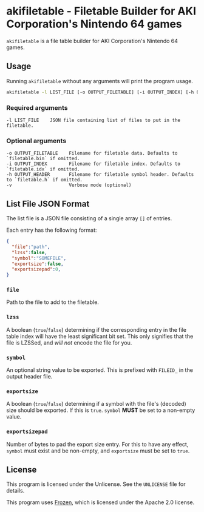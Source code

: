 # akifiletable - Filetable Builder for AKI Corporation's Nintendo 64 games
`akifiletable` is a file table builder for AKI Corporation's Nintendo 64 games.

## Usage
Running `akifiletable` without any arguments will print the program usage.

```bash
akifiletable -l LIST_FILE [-o OUTPUT_FILETABLE] [-i OUTPUT_INDEX] [-h OUTPUT_HEADER] [-v]
```

### Required arguments
    -l LIST_FILE    JSON file containing list of files to put in the filetable.

### Optional arguments
    -o OUTPUT_FILETABLE    Filename for filetable data. Defaults to `filetable.bin` if omitted.
    -i OUTPUT_INDEX        Filename for filetable index. Defaults to `filetable.idx` if omitted.
	-h OUTPUT_HEADER       Filename for filetable symbol header. Defaults to `filetable.h` if omitted.
	-v                     Verbose mode (optional)

## List File JSON Format
The list file is a JSON file consisting of a single array `[]` of entries.

Each entry has the following format:
```json
{
  "file":"path",
  "lzss":false,
  "symbol":"SOMEFILE",
  "exportsize":false,
  "exportsizepad":0,
}
```

### `file`
Path to the file to add to the filetable.

### `lzss`
A boolean (`true`/`false`) determining if the corresponding entry in the file
table index will have the least significant bit set. This only signifies that
the file is LZSSed, and *will not* encode the file for you.

### `symbol`
An optional string value to be exported. This is prefixed with `FILEID_` in
the output header file.

### `exportsize`
A boolean (`true`/`false`) determining if a symbol with the file's (decoded)
size should be exported. If this is `true`. `symbol` **MUST** be set to
a non-empty value.

### `exportsizepad`
Number of bytes to pad the export size entry. For this to have any effect,
`symbol` must exist and be non-empty, and `exportsize` must be set to `true`.

## License
This program is licensed under the Unlicense. See the `UNLICENSE` file for details.

This program uses [Frozen](https://github.com/cesanta/frozen/), which is licensed
under the Apache 2.0 license.
